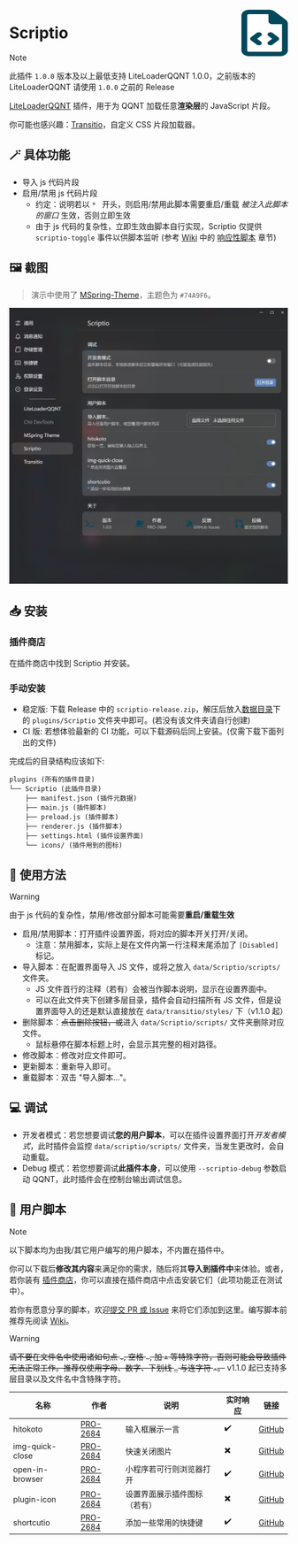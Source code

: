 <img src="./icons/icon.svg" align="right" style="width: 6em; height: 6em;"></img>

# Scriptio

> [!NOTE]
> 此插件 `1.0.0` 版本及以上最低支持 LiteLoaderQQNT 1.0.0，之前版本的 LiteLoaderQQNT 请使用 `1.0.0` 之前的 Release

[LiteLoaderQQNT](https://github.com/mo-jinran/LiteLoaderQQNT) 插件，用于为 QQNT 加载任意**渲染层**的 JavaScript 片段。

你可能也感兴趣：[Transitio](https://github.com/PRO-2684/transitio)，自定义 CSS 片段加载器。

## 🪄 具体功能

- 导入 js 代码片段
- 启用/禁用 js 代码片段
    - 约定：说明若以 `* ` 开头，则启用/禁用此脚本需要重启/重载 *被注入此脚本的窗口* 生效，否则立即生效
    - 由于 js 代码的复杂性，立即生效由脚本自行实现，Scriptio 仅提供 `scriptio-toggle` 事件以供脚本监听 (参考 [Wiki](https://github.com/PRO-2684/Scriptio/wiki) 中的 [响应性脚本](https://github.com/PRO-2684/Scriptio/wiki/%E7%94%A8%E6%88%B7%E8%84%9A%E6%9C%AC%E5%BC%80%E5%8F%91#%E5%93%8D%E5%BA%94%E6%80%A7%E8%84%9A%E6%9C%AC) 章节)

## 🖼️ 截图

> 演示中使用了 [MSpring-Theme](https://github.com/MUKAPP/LiteLoaderQQNT-MSpring-Theme)，主题色为 `#74A9F6`。

![Scriptio](./attachments/settings.jpg)

## 📥 安装

### 插件商店

在插件商店中找到 Scriptio 并安装。

### 手动安装

- 稳定版: 下载 Release 中的 `scriptio-release.zip`，解压后放入[数据目录](https://github.com/mo-jinran/LiteLoaderQQNT-Plugin-Template/wiki/1.%E4%BA%86%E8%A7%A3%E6%95%B0%E6%8D%AE%E7%9B%AE%E5%BD%95%E7%BB%93%E6%9E%84#liteloader%E7%9A%84%E6%95%B0%E6%8D%AE%E7%9B%AE%E5%BD%95)下的 `plugins/Scriptio` 文件夹中即可。(若没有该文件夹请自行创建)
- CI 版: 若想体验最新的 CI 功能，可以下载源码后同上安装。(仅需下载下面列出的文件)

完成后的目录结构应该如下:

```
plugins (所有的插件目录)
└── Scriptio (此插件目录)
    ├── manifest.json (插件元数据)
    ├── main.js (插件脚本)
    ├── preload.js (插件脚本)
    ├── renderer.js (插件脚本)
    ├── settings.html (插件设置界面)
    └── icons/ (插件用到的图标)
```

## 🤔 使用方法

> [!WARNING]
> 由于 js 代码的复杂性，禁用/修改部分脚本可能需要**重启/重载生效**

- 启用/禁用脚本：打开插件设置界面，将对应的脚本开关打开/关闭。
    - 注意：禁用脚本，实际上是在文件内第一行注释末尾添加了 `[Disabled]` 标记。
- 导入脚本：在配置界面导入 JS 文件，或将之放入 `data/Scriptio/scripts/` 文件夹。
    - JS 文件首行的注释（若有）会被当作脚本说明，显示在设置界面中。
    - 可以在此文件夹下创建多层目录，插件会自动扫描所有 JS 文件，但是设置界面导入的还是默认直接放在 `data/transitio/styles/` 下（v1.1.0 起）
- 删除脚本：~~点击删除按钮，或~~进入 `data/Scriptio/scripts/` 文件夹删除对应文件。
    - 鼠标悬停在脚本标题上时，会显示其完整的相对路径。
- 修改脚本：修改对应文件即可。
- 更新脚本：重新导入即可。
- 重载脚本：双击 "导入脚本..."。

## 💻 调试

- 开发者模式：若您想要调试**您的用户脚本**，可以在插件设置界面打开*开发者模式*，此时插件会监控 `data/scriptio/scripts/` 文件夹，当发生更改时，会自动重载。
- Debug 模式：若您想要调试**此插件本身**，可以使用 `--scriptio-debug` 参数启动 QQNT，此时插件会在控制台输出调试信息。

## 📜 用户脚本

> [!NOTE]
> 以下脚本均为由我/其它用户编写的用户脚本，不内置在插件中。
>
> 你可以下载后**修改其内容**来满足你的需求，随后将其**导入到插件中**来体验。或者，若你装有 [插件商店](https://github.com/Night-stars-1/LiteLoaderQQNT-Plugin-Plugin-Store)，你可以直接在插件商店中点击安装它们（此项功能正在测试中）。
>
> 若你有愿意分享的脚本，欢迎[提交 PR 或 Issue](https://github.com/PRO-2684/Scriptio/issues/1) 来将它们添加到这里。编写脚本前推荐先阅读 [Wiki](https://github.com/PRO-2684/Scriptio/wiki)。

> [!WARNING]
> ~~请不要在文件名中使用诸如句点 `.`, 空格 ` `, 加 `+` 等特殊字符，否则可能会导致插件无法正常工作。推荐仅使用字母、数字、下划线 `_` 与连字符 `-`。~~ v1.1.0 起已支持多层目录以及文件名中含特殊字符。

| 名称 | 作者 | 说明 | 实时响应 | 链接 |
| --- | --- | --- | --- | --- |
| hitokoto | [PRO-2684](https://github.com/PRO-2684) | 输入框展示一言 | ✔️ | [GitHub](https://github.com/PRO-2684/Scriptio-user-scripts/#hitokoto) |
| img-quick-close | [PRO-2684](https://github.com/PRO-2684) | 快速关闭图片 | ✖️ | [GitHub](https://github.com/PRO-2684/Scriptio-user-scripts/#img-quick-close) |
| open-in-browser | [PRO-2684](https://github.com/PRO-2684) | 小程序若可行则浏览器打开 | ✔️ | [GitHub](https://github.com/PRO-2684/Scriptio-user-scripts/#open-in-browser) |
| plugin-icon | [PRO-2684](https://github.com/PRO-2684) | 设置界面展示插件图标（若有） | ✖️ | [GitHub](https://github.com/PRO-2684/Scriptio-user-scripts/#plugin-icon) |
| shortcutio | [PRO-2684](https://github.com/PRO-2684) | 添加一些常用的快捷键 | ✔️ | [GitHub](https://github.com/PRO-2684/Scriptio-user-scripts/#shortcutio) |
